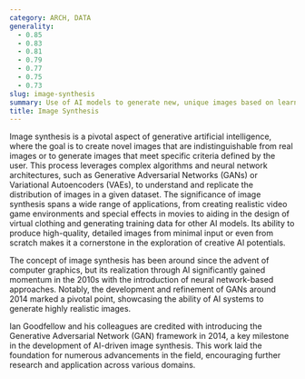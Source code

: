 ```yaml
---
category: ARCH, DATA
generality:
  - 0.85
  - 0.83
  - 0.81
  - 0.79
  - 0.77
  - 0.75
  - 0.73
slug: image-synthesis
summary: Use of AI models to generate new, unique images based on learned patterns and features from a dataset.
title: Image Synthesis
---
```


Image synthesis is a pivotal aspect of generative artificial intelligence, where the goal is to create novel images that are indistinguishable from real images or to generate images that meet specific criteria defined by the user. This process leverages complex algorithms and neural network architectures, such as Generative Adversarial Networks (GANs) or Variational Autoencoders (VAEs), to understand and replicate the distribution of images in a given dataset. The significance of image synthesis spans a wide range of applications, from creating realistic video game environments and special effects in movies to aiding in the design of virtual clothing and generating training data for other AI models. Its ability to produce high-quality, detailed images from minimal input or even from scratch makes it a cornerstone in the exploration of creative AI potentials.

The concept of image synthesis has been around since the advent of computer graphics, but its realization through AI significantly gained momentum in the 2010s with the introduction of neural network-based approaches. Notably, the development and refinement of GANs around 2014 marked a pivotal point, showcasing the ability of AI systems to generate highly realistic images.

Ian Goodfellow and his colleagues are credited with introducing the Generative Adversarial Network (GAN) framework in 2014, a key milestone in the development of AI-driven image synthesis. This work laid the foundation for numerous advancements in the field, encouraging further research and application across various domains.
